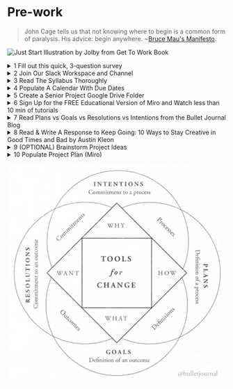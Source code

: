 # Pre-work

> John Cage tells us that not knowing where to begin is a common form of paralysis. His advice: begin anywhere. \~[Bruce Mau's Manifesto](https://www.massivechangenetwork.com/bruce-mau-manifesto).

![Just Start Illustration by Jolby from Get To Work Book](<.gitbook/assets/GETTOWORKBOOK\_Just Start (1).jpg>)

<details>

<summary>1 Fill out this quick, 3-question survey </summary>

You must use your NYU email to [see the survey](https://forms.gle/uZZ54MfA2tR91KCx8).

</details>

<details>

<summary>2 Join Our Slack Workspace and Channel</summary>

[Join our shared slack workspace](https://join.slack.com/t/idmseniorproj-krn6847/signup.) [https://idmspsp2022.slack.com](https://idmspsp2022.slack.com) with the other sections of IDM Senior Project with your nyu.edu email address.&#x20;

* **Join our specific class section channel (#duff),** as well as
* The **#student-lounge** is where you can interact with students from all six sections.
* The **#announcements-for-all-monday-section**s channel is where you will find announcements that apply to all four sections on Mondays.

Our slack workspace is not just for me. It's for you and the other senior project sections, too. **Let's make Slack one of our collective workspaces! Miro will be the other.** \
\
Free feel to share what has been helping you stay happy, healthy, or productive during this unprecedented time in our workspace slack channel (#student-lounge). Also share resources and references with each other. Also, interact with the students in the other sections in the #studentlounge channel. \
\
You can also direct message any student or faculty member from the four sections on slack. All classes are using the same slack workspace. You can also direct message more than one person at a time for group messages.

</details>

<details>

<summary>3 Read The Syllabus Thoroughly</summary>

* Read the [syllabus](syllabus.md) and be prepared to discuss and ask questions on first day of class.
* Please direct message De Angela on Slack if you find any broken links or typos in the syllabus.

</details>

<details>

<summary>4 Populate A Calendar With Due Dates</summary>

Populate a calendar (google, iCal, or analog) with due dates for this class, your other classes, and other commitments, even though dates may change.

</details>

<details>

<summary>5 Create a Senior Project Google Drive Folder</summary>

Create a google drive folder labeled "Senior Project SP22 your first and last name" and share with deangela.duff@nyu.edu (i.e. Senior Project SP22 De Angela Duff). Bookmark it! \
\
I highly recommend using [Toby for Chrome](https://chrome.google.com/webstore/detail/toby-for-chrome/hddnkoipeenegfoeaoibdmnaalmgkpip?hl=en) and [Toby Mini](https://chrome.google.com/webstore/detail/toby-mini/gfdcgfhkelkdmglklfbndgopaihmoeci?hl=en). You can organize your browser tabs in collections and with one click re-open multiple tabs at once.

</details>

<details>

<summary>6 Sign Up for the FREE Educational Version of Miro and Watch less than 10 min of tutorials</summary>

* We will be using Miro, a digital, collaborative whiteboarding tool. You do not need a Miro account to edit the board we'll be using, but I highly recommend that you sign up for a [FREE educational license](https://miro.com/education-whiteboard/2/)
* It's pretty intuitive to use. However, here is are some Miro tutorials if you are unfamiliar with the application.&#x20;

<!---->

* [How to create content in Miro](https://youtu.be/aHkUl-yUExE) (3 minute Youtube video)
* [Miro 101: Collaborating on a Board](https://youtu.be/Zc2c6HquANE) (< 3 minutes Youtube video)
* [How to Navigate Around A Miro Board](https://youtu.be/0olcwCD9-GM) (< 3 minutes Youtube video)

<!---->

* Hover over the toolbar to the left in Miro's interface to quickly get a sense of what each tool does.&#x20;
* The Comment tool looks like a quote. It's the 8th icon from the top of the left toolbar.
* The Zoom tool is in the bottom right hand corner of the interface. Hover over the percentage and you'll be able to see + and - signs. There are also key commands to zoom in and out (control + and - on the mac).&#x20;

</details>

<details>

<summary>7 Read Plans vs Goals vs Resolutions vs Intentions from the Bullet Journal Blog</summary>

[Plans vs Goals vs Resolutions vs Intentions](https://bulletjournal.com/blogs/bulletjournalist/resolutions\_vs\_intentions) from the Bullet Journal Blog

</details>

<details>

<summary>8 Read &#x26; Write A Response to Keep Going: 10 Ways to Stay Creative in Good Times and Bad by Austin Kleon</summary>

_Note: There are_ [_response guidelines outlined here_](assignments/responses.md)_._

* The reading is approximately 55 minutes. However, it's an easy and hopefully enjoyable read.
* You can find _Keep Going: 10 Ways to Stay Creative in Good Times and Bad_ by Austin Kleon [as an ebook on NYU's library website](pre-work.md#read-and-write-a-response-to-keep-going-10-ways-to-stay-creative-in-good-times-and-bad-by-austin-kle).&#x20;
* AFTER reading, write a [response](assignments/responses.md) in the #duff slack channel. Respond to 1 to 3 of the 10 tenets he outlines that resonate(s) with you. If the entire book doesn't resonate with you, discuss why.

</details>

<details>

<summary>9 (OPTIONAL) Brainstorm Project Ideas</summary>

* A few of you may already know what you want to do for your senior project. IF you are committed to your project, move on to step 10 of the pre-work: [project plan](assignments/project\_plan/). However, before you commit, make sure you read [**Welcome to Senior Project In Digital Media!**](https://deangela.gitbook.io/idm-senior-project-sp-2021-duff/syllabus#welcome-to-senior-project-in-digital-media) **AND** [**Your Commitment To Senior Project**](https://deangela.gitbook.io/idm-senior-project-sp-2021-duff/syllabus#your-commitment-to-senior-project) in the [syllabus](syllabus.md).
*   IF you need help coming up with ideas for your senior project, do one or more of the following brainstorming exercises BEFORE you complete the project plan. i.e. Take photos and/or screenshots OR write a [response](assignments/responses.md) depending on which is applicable), and upload your brainstorming exercises to a folder labeled "Pre-work" in your project documentation folder for your [end of semester deliverables](end\_of\_semester\_deliverables/).

    * [Free Writing, Word Lists & Mind Maps](resources/brainstorming/free-writing-word-lists-and-mind-maps.md)
    * [SCAMPER Technique](http://www.mindtools.com/pages/article/newCT\_02.htm)
    * [Card Sorting Technique](resources/brainstorming/card\_sorting.md)
    * [Storytelling Exercise](resources/brainstorming/storytelling\_exercise.md)
    * Read or watch one or more of the [creativity resources](resources/creativity-resources.md) under "creativity" or "audio podcasts"
    * Browse one or more of the "inspiration" links in [creativity resources](resources/creativity-resources.md).



No worries if you are not able to populate yo

</details>

<details>

<summary>10 Populate Project Plan (Miro) </summary>

## Just Start! Think Progress/Iteration Over Perfection!&#x20;

* Prepare your [project plan](assignments/project\_plan/) on this shared board for the entire class on [Miro](https://miro.com/app/board/uXjVOWb7kyo=/). **Navigate to the frame labeled with your name**. See #6 above for Miro tutorials.
* Be prepared to discuss your project plan on the 1st day of class. Everybody should be ready to present on the first day of class.&#x20;
* You will have an opportunity to iterate it. So do the best you can for this first iteration.
* _Don't stress out about this. Explore and have fun!_&#x20;
* (OPTIONAL) [Brainstorm](resources/brainstorming/) if you need to before you populate your project plan.

</details>

![Plans vs Goals vs Resolutions vs Intentions from the Bullet Journal Blog](<.gitbook/assets/bullet journal plans goals intentions (1).jpeg>)
